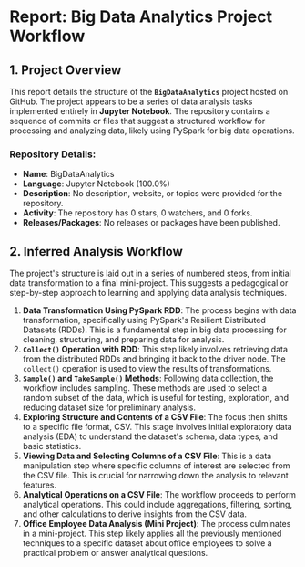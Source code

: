# Report: Big Data Analytics Project Workflow

## 1. Project Overview

This report details the structure of the **`BigDataAnalytics`** project hosted on GitHub. The project appears to be a series of data analysis tasks implemented entirely in **Jupyter Notebook**. The repository contains a sequence of commits or files that suggest a structured workflow for processing and analyzing data, likely using PySpark for big data operations.

### Repository Details:
*   **Name**: BigDataAnalytics
*   **Language**: Jupyter Notebook (100.0%)
*   **Description**: No description, website, or topics were provided for the repository.
*   **Activity**: The repository has 0 stars, 0 watchers, and 0 forks.
*   **Releases/Packages**: No releases or packages have been published.

## 2. Inferred Analysis Workflow

The project's structure is laid out in a series of numbered steps, from initial data transformation to a final mini-project. This suggests a pedagogical or step-by-step approach to learning and applying data analysis techniques.

1.  **Data Transformation Using PySpark RDD**: The process begins with data transformation, specifically using PySpark's Resilient Distributed Datasets (RDDs). This is a fundamental step in big data processing for cleaning, structuring, and preparing data for analysis.
2.  **`Collect()` Operation with RDD**: This step likely involves retrieving data from the distributed RDDs and bringing it back to the driver node. The `collect()` operation is used to view the results of transformations.
3.  **`Sample()` and `TakeSample()` Methods**: Following data collection, the workflow includes sampling. These methods are used to select a random subset of the data, which is useful for testing, exploration, and reducing dataset size for preliminary analysis.
4.  **Exploring Structure and Contents of a CSV File**: The focus then shifts to a specific file format, CSV. This stage involves initial exploratory data analysis (EDA) to understand the dataset's schema, data types, and basic statistics.
5.  **Viewing Data and Selecting Columns of a CSV File**: This is a data manipulation step where specific columns of interest are selected from the CSV file. This is crucial for narrowing down the analysis to relevant features.
6.  **Analytical Operations on a CSV File**: The workflow proceeds to perform analytical operations. This could include aggregations, filtering, sorting, and other calculations to derive insights from the CSV data.
7.  **Office Employee Data Analysis (Mini Project)**: The process culminates in a mini-project. This step likely applies all the previously mentioned techniques to a specific dataset about office employees to solve a practical problem or answer analytical questions.
